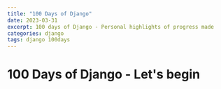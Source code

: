 ```yaml
---
title: "100 Days of Django"
date: 2023-03-31
excerpt: 100 days of Django - Personal highlights of progress made
categories: django 
tags: django 100days
---
```

# 100 Days of Django - Let's begin

